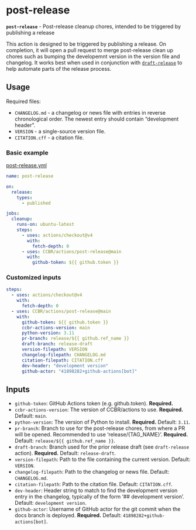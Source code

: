 # post-release

**`post-release`** - Post-release cleanup chores, intended to be
triggered by publishing a release

This action is designed to be triggered by publishing a release. On
completion, it will open a pull request to merge post-release clean up
chores such as bumping the developemnt version in the version file and
changelog. It works best when used in conjunction with
[`draft-release`](/draft-release) to help automate parts of the release
process.

## Usage

Required files:

- `CHANGELOG.md` - a changelog or news file with entries in reverse
  chronological order. The newest entry should contain “development
  header”.
- `VERSION` - a single-source version file.
- `CITATION.cff` - a citation file.

### Basic example

[post-release.yml](/examples/post-release.yml)

```yaml
name: post-release

on:
  release:
    types:
      - published

jobs:
  cleanup:
    runs-on: ubuntu-latest
    steps:
      - uses: actions/checkout@v4
        with:
          fetch-depth: 0
      - uses: CCBR/actions/post-release@main
        with:
          github-token: ${{ github.token }}
```

### Customized inputs

```yaml
steps:
  - uses: actions/checkout@v4
    with:
      fetch-depth: 0
  - uses: CCBR/actions/post-release@main
    with:
      github-token: ${{ github.token }}
      ccbr-actions-version: main
      python-version: 3.11
      pr-branch: release/${{ github.ref_name }}
      draft-branch: release-draft
      version-filepath: VERSION
      changelog-filepath: CHANGELOG.md
      citation-filepath: CITATION.cff
      dev-header: "development version"
      github-actor: "41898282+github-actions[bot]"
```

## Inputs

- `github-token`: GitHub Actions token (e.g. github.token).
  **Required.**
- `ccbr-actions-version`: The version of CCBR/actions to use.
  **Required.** Default: `main`.
- `python-version`: The version of Python to install. **Required.**
  Default: `3.11`.
- `pr-branch`: Branch to use for the post-release chores, from where a
  PR will be opened. Recommended to use ‘release/{TAG_NAME}’.
  **Required.** Default: `release/${{ github.ref_name }}`.
- `draft-branch`: Branch used for the prior release draft (see
  `draft-release` action). **Required.** Default: `release-draft`.
- `version-filepath`: Path to the file containing the current version.
  Default: `VERSION`.
- `changelog-filepath`: Path to the changelog or news file. Default:
  `CHANGELOG.md`.
- `citation-filepath`: Path to the citation file. Default:
  `CITATION.cff`.
- `dev-header`: Header string to match to find the development version
  entry in the changelog, typically of the form ‘\## <software name>
  development version’. Default: `development version`.
- `github-actor`: Username of GitHub actor for the git commit when the
  docs branch is deployed. **Required.** Default:
  `41898282+github-actions[bot]`.
